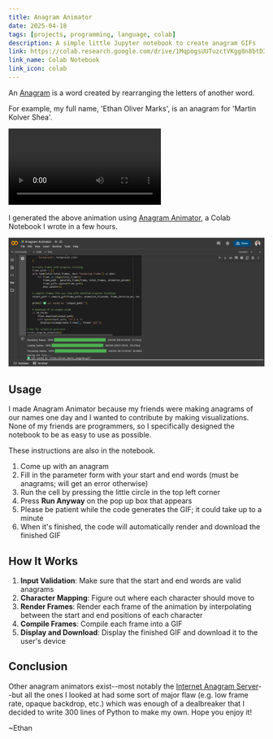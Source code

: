 ```yaml
---
title: Anagram Animator
date: 2025-04-18
tags: [projects, programming, language, colab]
description: A simple little Jupyter notebook to create anagram GIFs
link: https://colab.research.google.com/drive/1MqpogsUUTuzctVKgg8n8btD3WUuENPAK
link_name: Colab Notebook
link_icon: colab
---
```


An [Anagram](https://en.wikipedia.org/wiki/Anagram) is a word created by rearranging the letters of another word.

For example, my full name, 'Ethan Oliver Marks', is an anagram for 'Martin Kolver Shea'.

![GIF Ethan Oliver Marks is an anagram for Martin Kolver Shea](/media/example_anagram.webm)

I generated the above animation using [Anagram Animator](https://colab.research.google.com/drive/1MqpogsUUTuzctVKgg8n8btD3WUuENPAK), a Colab Notebook I wrote in a few hours.

![A screenshot of Anagram Animator in Colab](/media/anagramcolab.webp)

## Usage

I made Anagram Animator because my friends were making anagrams of our names one day and I wanted to contribute by making visualizations. None of my friends are programmers, so I specifically designed the notebook to be as easy to use as possible.

These instructions are also in the notebook.

1. Come up with an anagram
2. Fill in the parameter form with your start and end words (must be anagrams; will get an error otherwise)
3. Run the cell by pressing the little circle in the top left corner
4. Press **Run Anyway** on the pop up box that appears
5. Please be patient while the code generates the GIF; it could take up to a minute
6. When it's finished, the code will automatically render and download the finished GIF

## How It Works

1. **Input Validation**: Make sure that the start and end words are valid anagrams
2. **Character Mapping**: Figure out where each character should move to
3. **Render Frames**: Render each frame of the animation by interpolating between the start and end positions of each character
4. **Compile Frames**: Compile each frame into a GIF
5. **Display and Download**: Display the finished GIF and download it to the user's device

## Conclusion

Other anagram animators exist--most notably the [Internet Anagram Server](https://wordsmith.org/anagram/animation.html)--but all the ones I looked at had some sort of major flaw (e.g. low frame rate, opaque backdrop, etc.) which was enough of a dealbreaker that I decided to write 300 lines of Python to make my own. Hope you enjoy it!

~Ethan
